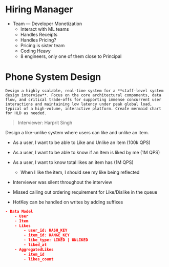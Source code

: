 # Hiring Manager
- Team — Developer Monetization
	- Interact with ML teams
	- Handles Receipts
	- Handles Pricing?
	- Pricing is sister team
	- Coding Heavy
	- 8 engineers, only one of them close to Principal

# Phone System Design
```
Design a highly scalable, real-time system for a **staff-level system design interview**. Focus on the core architectural components, data flow, and critical trade-offs for supporting immense concurrent user interactions and maintaining low latency under peak global load, typical of a high-volume, interactive platform. Create mermaid chart for HLD as needed.
```

> Interviewer: Harprit Singh

Design a like-unlike system where users can like and unlike an item. 
- As a user, I want to be able to Like and Unlike an item (100k QPS)
- As a user, I want to be able to know if an Item is liked by me (1M QPS)
- As a user, I want to know total likes an item has (1M QPS)
	- When I like the item, I should see my like being reflected


- Interviewer was silent throughout the interview 
- Missed calling out ordering requirement for Like/Dislike in the queue
- HotKey can be handled on writes by adding suffixes 
```json
- Data Model
	- User
	- Item
	- Likes
		- user_id: HASH_KEY
		- item_id: RANGE_KEY
		- like_type: LIKED | UNLIKED
		- liked_at
	- AggregatedLikes
		- item_id
		- likes_count
```
